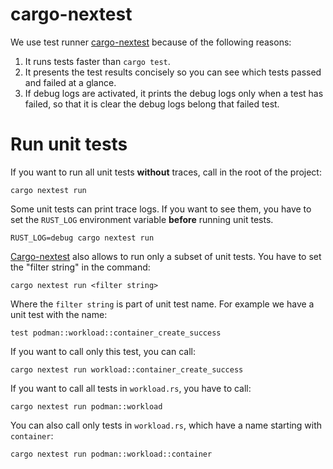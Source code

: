 # cargo-nextest

We use test runner [cargo-nextest](https://nexte.st/index.html) because of the following reasons:
1. It runs tests faster than `cargo test`.
2. It presents the test results concisely so you can see which tests passed and failed at a glance.
3. If debug logs are activated, it prints the debug logs only when a test has failed, so that it is clear the debug logs belong that failed test.

# Run unit tests

If you want to run all unit tests **without** traces, call in the root of the project:

```shell
cargo nextest run
```

Some unit tests can print trace logs.
If you want to see them, you have to set the `RUST_LOG` environment variable **before** running unit tests.

```shell
RUST_LOG=debug cargo nextest run
```

[Cargo-nextest](https://nexte.st/index.html) also allows to run only a subset of unit tests.
You have to set the "filter string" in the command:

```shell
cargo nextest run <filter string>
```

Where the `filter string` is part of unit test name. For example we have a unit test with the name:

```shell
test podman::workload::container_create_success
```

If you want to call only this test, you can call:

```shell
cargo nextest run workload::container_create_success
```

If you want to call all tests in `workload.rs`, you have to call:

```shell
cargo nextest run podman::workload
```

You can also call only tests in `workload.rs`, which have a name starting with `container`:

```shell
cargo nextest run podman::workload::container
```
